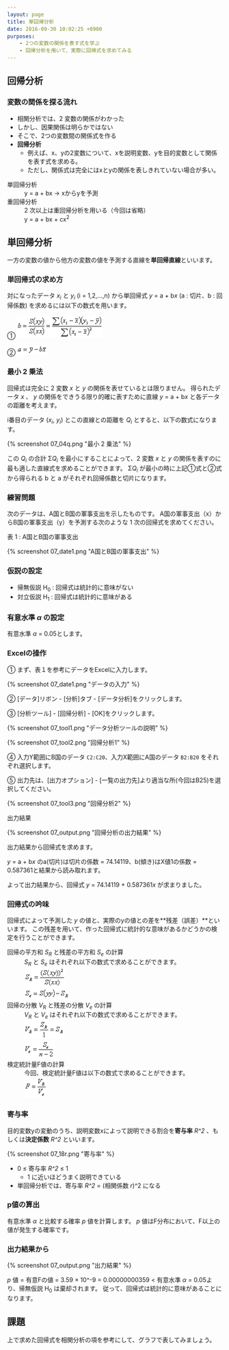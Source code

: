 ```yaml
---
layout: page
title: 単回帰分析
date: 2016-09-30 10:02:25 +0900
purposes:
    - 2つの変数の関係を表す式を学ぶ
    - 回帰分析を用いて、実際に回帰式を求めてみる
---
```



回帰分析
--------

### 変数の関係を探る流れ

-   相関分析では、2 変数の関係がわかった
-   しかし、因果関係は明らかではない
-   そこで、2つの変数間の関係式を作る
-   **回帰分析**
    -   例えば、x、yの2変数について、xを説明変数、yを目的変数として関係を表す式を求める。
    -   ただし、関係式は完全にはxとyの関係を表しきれていない場合が多い。

<dl>
<dt>単回帰分析</dt>
<dd>y = a + bx &rarr; xからyを予測</dd>
<dt>重回帰分析</dt>
<dd>2 次以上は重回帰分析を用いる（今回は省略）</dd>
<dd>y = a + bx + cx<sup>2</sup></dd>
</dl>


単回帰分析
----------

一方の変数の値から他方の変数の値を予測する直線を**単回帰直線**といいます。

### 単回帰式の求め方

対になったデータ *x<sub>i</sub>* と *y<sub>i</sub>* (i = 1,2,&hellip;,n) から単回帰式 *y* = a + b<i>x</i> (a : 切片、b : 回帰係数) を求めるには以下の数式を用います。

&#9312; ![](pic/07_02b.png)

&#9313; ![](pic/07_03a.png)

### 最小 2 乗法

回帰式は完全に 2 変数 *x* と *y* の関係を表せているとは限りません。
得られたデータ *x* 、 *y* の関係をできうる限り的確に表すために直線 *y* = a + b<i>x</i> と各データの距離を考えます。

i番目のデータ (*x<sub>i</sub>*, *y<sub>i</sub>*) とこの直線との距離を *Q<sub>i</sub>* とすると、以下の数式になります。

{% screenshot 07_04q.png "最小 2 乗法" %}

この *Q<sub>i</sub>* の合計 &Sigma;*Q<sub>i</sub>* を最小にすることによって、2 変数 *x* と *y* の関係を表すのに最も適した直線式を求めることができます。
&Sigma;*Q<sub>i</sub>* が最小の時に上記&#9312;式と&#9313;式から得られる b と a がそれぞれ回帰係数と切片になります。

### 練習問題

次のデータは、A国とB国の軍事支出を示したものです。
A国の軍事支出（x）からB国の軍事支出（y）を予測する次のような 1 次の回帰式を求めてください。

表 1  : A国とB国の軍事支出

{% screenshot 07_date1.png "A国とB国の軍事支出" %}

### 仮説の設定

-   帰無仮説 H<sub>0</sub> : 回帰式は統計的に意味がない
-   対立仮説 H<sub>1</sub> : 回帰式は統計的に意味がある

### 有意水準 *&alpha;* の設定

有意水準 *&alpha;* = 0.05とします。

### Excelの操作

&#9312; まず、表１を参考にデータをExcelに入力します。

{% screenshot 07_date1.png "データの入力" %}

&#9313; [データ]リボン - [分析]タブ - [データ分析]をクリックします。

&#9314; [分析ツール] - [回帰分析] - [OK]をクリックします。

{% screenshot 07_tool1.png "データ分析ツールの説明" %}

{% screenshot 07_tool2.png "回帰分析1" %}

&#9315; 入力Y範囲にB国のデータ `C2:C20`、入力X範囲にA国のデータ `B2:B20` をそれぞれ選択します。

&#9316; 出力先は、[出力オプション] - [一覧の出力先]より適当な所(今回はB25)を選択してください。

{% screenshot 07_tool3.png "回帰分析2" %}

出力結果

{% screenshot 07_output.png "回帰分析の出力結果" %}

出力結果から回帰式を求めます。

*y* = a + b<i>x</i> のa(切片)は切片の係数 = 74.14119、b(傾き)はX値1の係数 = 0.587361と結果から読み取れます。

よって出力結果から、回帰式 *y* = 74.14119 + 0.587361<i>x</i> が求まりました。

### 回帰式の吟味

回帰式によって予測した *y* の値と、実際のyの値との差を**残差（誤差）**といいます。
この残差を用いて、作った回帰式に統計的な意味があるかどうかの検定を行うことができます。

<dl>
<dt>回帰の平方和 <i>S<sub>R</sub></i> と残差の平方和 <i>S<sub>e</sub></i> の計算</dt>
<dd><i>S<sub>R</sub></i> と <i>S<sub>e</sub></i> はそれぞれ以下の数式で求めることができます。</dd>
<dd><img src="pic/07_13sr.png" /></dd>
<dd><img src="pic/07_14se.png" /></dd>
<dt>回帰の分散 <i>V<sub>R</sub></i> と残差の分散 <i>V<sub>e</sub></i> の計算</dt>
<dd><i>V<sub>R</sub></i> と <i>V<sub>e</sub></i> はそれぞれ以下の数式で求めることができます。</dd>
<dd><img src="pic/07_15vr.png" /></dd>
<dd><img src="pic/07_16ve.png" /></dd>
<dt>検定統計量F値の計算</dt>
<dd>今回、検定統計量F値は以下の数式で求めることができます。</dd>
<dd><img src="pic/07_17f.png" /></dd>
</dl>

### 寄与率

目的変数yの変動のうち、説明変数xによって説明できる割合を**寄与率** *R^2* 、もしくは**決定係数** *R^2* といいます。

{% screenshot 07_18r.png "寄与率" %}

-   0 &le; 寄与率 *R^2* &le; 1
    -   1 に近いほどうまく説明できている
-   単回帰分析では、寄与率 *R^2* = (相関係数 *r*)^2 になる

### p値の算出

有意水準 *&alpha;* と比較する確率 *p* 値を計算します。
*p* 値はF分布において、F以上の値が発生する確率です。

### 出力結果から

{% screenshot 07_output.png "出力結果" %}

*p* 値 = 有意Fの値 = 3.59 &times; 10^-9 = 0.00000000359 &lt; 有意水準 *&alpha;* = 0.05より、帰無仮説 H<sub>0</sub> は棄却されます。
従って、回帰式は統計的に意味があることになります。


課題
------

上で求めた回帰式を相関分析の項を参考にして、グラフで表してみましょう。

